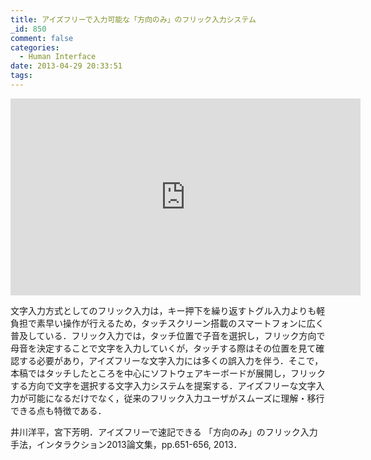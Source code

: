 ```yaml
---
title: アイズフリーで入力可能な「方向のみ」のフリック入力システム
_id: 850
comment: false
categories:
  - Human Interface
date: 2013-04-29 20:33:51
tags:
---
```



<iframe width="560" height="315" src="https://www.youtube.com/embed/b5CbKog-m7g" frameborder="0" allowfullscreen></iframe>



文字入力方式としてのフリック入力は，キー押下を繰り返すトグル入力よりも軽負担で素早い操作が行えるため，タッチスクリーン搭載のスマートフォンに広く普及している．フリック入力では，タッチ位置で子音を選択し，フリック方向で母音を決定することで文字を入力していくが，タッチする際はその位置を見て確認する必要があり，アイズフリーな文字入力には多くの誤入力を伴う．そこで，本稿ではタッチしたところを中心にソフトウェアキーボードが展開し，フリックする方向で文字を選択する文字入力システムを提案する．アイズフリーな文字入力が可能になるだけでなく，従来のフリック入力ユーザがスムーズに理解・移行できる点も特徴である．

井川洋平，宮下芳明．アイズフリーで速記できる 「方向のみ」のフリック入力手法，インタラクション2013論文集，pp.651-656, 2013．
